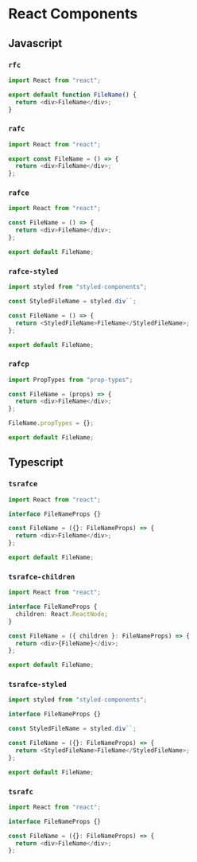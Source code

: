 # React Components

## Javascript

### `rfc`

```javascript
import React from "react";

export default function FileName() {
  return <div>FileName</div>;
}
```

### `rafc`

```javascript
import React from "react";

export const FileName = () => {
  return <div>FileName</div>;
};
```

### `rafce`

```javascript
import React from "react";

const FileName = () => {
  return <div>FileName</div>;
};

export default FileName;
```

### `rafce-styled`

```javascript
import styled from "styled-components";

const StyledFileName = styled.div``;

const FileName = () => {
  return <StyledFileName>FileName</StyledFileName>;
};

export default FileName;
```

### `rafcp`

```javascript
import PropTypes from "prop-types";

const FileName = (props) => {
  return <div>FileName</div>;
};

FileName.propTypes = {};

export default FileName;
```

## Typescript

### `tsrafce`

```typescript
import React from "react";

interface FileNameProps {}

const FileName = ({}: FileNameProps) => {
  return <div>FileName</div>;
};

export default FileName;
```

### `tsrafce-children`

```typescript
import React from "react";

interface FileNameProps {
  children: React.ReactNode;
}

const FileName = ({ children }: FileNameProps) => {
  return <div>{FileName}</div>;
};

export default FileName;
```

### `tsrafce-styled`

```typescript
import styled from "styled-components";

interface FileNameProps {}

const StyledFileName = styled.div``;

const FileName = ({}: FileNameProps) => {
  return <StyledFileName>FileName</StyledFileName>;
};

export default FileName;
```

### `tsrafc`

```typescript
import React from "react";

interface FileNameProps {}

const FileName = ({}: FileNameProps) => {
  return <div>FileName</div>;
};
```
